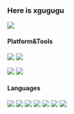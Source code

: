 ### Here is xgugugu 

[![](https://github-readme-stats.vercel.app/api?username=xgugugu&show_icons=true&hide_title=true&theme=transparent)](https://xgugugu.github.io/)

#### Platform&Tools

[![](https://img.shields.io/badge/OS-Manjaro-%2335BF5C?logo=manjaro)](https://manjaro.org/) [![](https://img.shields.io/badge/Windows-11-%230078D6?logo=windows)](https://reactos.org/) 


[![](https://img.shields.io/badge/Browser-Firefox-%23FF7139?logo=firefoxbrowser)](https://www.mozilla.org/zh-CN/firefox/) [![](https://img.shields.io/badge/IDE-Visual%20Studio%20Code-%23007ACC?logo=visualstudiocode)](https://code.visualstudio.com/)

#### Languages

[![](https://img.shields.io/badge/-C%2B%2B-%2300599C?logo=cplusplus)]() [![](https://img.shields.io/badge/-JavaScript-%23F7DF1E?logo=javascript)]() [![](https://img.shields.io/badge/-HTML5-%23E34F26?logo=html5)]() [![](https://img.shields.io/badge/-NodeJS-%23339933?logo=node.js)]() [![](https://img.shields.io/badge/-Java-%23007396?logo=openjdk)]() [![](https://img.shields.io/badge/-Rust-%23000000?logo=rust)]() [![](https://img.shields.io/badge/-Dlang-%23B03931?logo=d)]()
